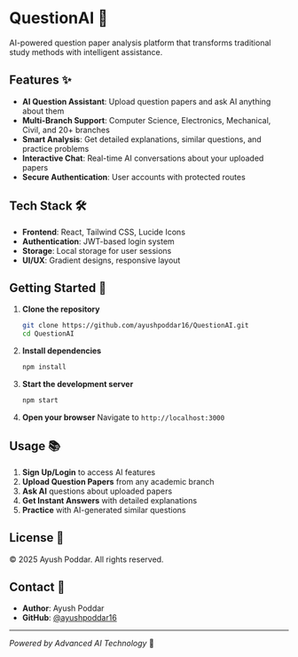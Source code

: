 # QuestionAI 🧠

AI-powered question paper analysis platform that transforms traditional study methods with intelligent assistance.

## Features ✨

- **AI Question Assistant**: Upload question papers and ask AI anything about them
- **Multi-Branch Support**: Computer Science, Electronics, Mechanical, Civil, and 20+ branches
- **Smart Analysis**: Get detailed explanations, similar questions, and practice problems
- **Interactive Chat**: Real-time AI conversations about your uploaded papers
- **Secure Authentication**: User accounts with protected routes

## Tech Stack 🛠️

- **Frontend**: React, Tailwind CSS, Lucide Icons
- **Authentication**: JWT-based login system
- **Storage**: Local storage for user sessions
- **UI/UX**: Gradient designs, responsive layout

## Getting Started 🚀

1. **Clone the repository**
   ```bash
   git clone https://github.com/ayushpoddar16/QuestionAI.git
   cd QuestionAI
   ```

2. **Install dependencies**
   ```bash
   npm install
   ```

3. **Start the development server**
   ```bash
   npm start
   ```

4. **Open your browser**
   Navigate to `http://localhost:3000`

## Usage 📚

1. **Sign Up/Login** to access AI features
2. **Upload Question Papers** from any academic branch
3. **Ask AI** questions about uploaded papers
4. **Get Instant Answers** with detailed explanations
5. **Practice** with AI-generated similar questions


## License 📄

© 2025 Ayush Poddar. All rights reserved.

## Contact 📧

- **Author**: Ayush Poddar
- **GitHub**: [@ayushpoddar16](https://github.com/ayushpoddar16)

---

*Powered by Advanced AI Technology* 🚀